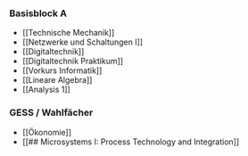 ### Basisblock A
- [[Technische Mechanik]]
- [[Netzwerke und Schaltungen I]]
- [[Digitaltechnik]]
- [[Digitaltechnik Praktikum]]
- [[Vorkurs Informatik]]
- [[Lineare Algebra]]
- [[Analysis 1]]
### GESS / Wahlfächer
- [[Ökonomie]]
- [[## Microsystems I: Process Technology and Integration]]
